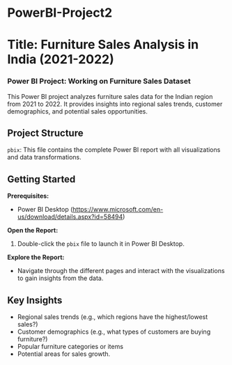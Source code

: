 # PowerBI-Project2
# Title: Furniture Sales Analysis in India (2021-2022)
### Power BI Project: Working on Furniture Sales Dataset

This Power BI project analyzes furniture sales data for the Indian region from 2021 to 2022. It provides insights into regional sales trends, customer demographics, and potential sales opportunities.


## Project Structure

`pbix`: This file contains the complete Power BI report with all visualizations and data transformations.

## Getting Started

**Prerequisites:**

* Power BI Desktop (https://www.microsoft.com/en-us/download/details.aspx?id=58494)

**Open the Report:**

1. Double-click the `pbix` file to launch it in Power BI Desktop.

**Explore the Report:**

* Navigate through the different pages and interact with the visualizations to gain insights from the data.
  
## Key Insights

* Regional sales trends (e.g., which regions have the highest/lowest sales?)
* Customer demographics (e.g., what types of customers are buying furniture?)
* Popular furniture categories or items
* Potential areas for sales growth.



